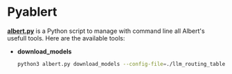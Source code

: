 # Pyablert

**[albert.py](./albert.py)** is a Python script to manage with command line all Albert's usefull tools. Here are the available tools:

* **download_models**

    ```bash
    python3 albert.py download_models --config-file=./llm_routing_table.json --storage-dir=/data/models
    ```
